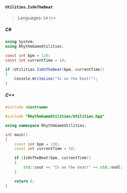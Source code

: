 #### `Utilities.IsOnTheBeat`

> Languages: `C#` `C++`

##### C#

```csharp
using System;
using RhythmGameUtilities;

const int bpm = 120;
const int currentTime = 10;

if (Utilities.IsOnTheBeat(bpm, currentTime))
{
    Console.WriteLine("Is on the beat!");
}
```

##### C++

```cpp
#include <iostream>

#include "RhythmGameUtilities/Utilities.hpp"

using namespace RhythmGameUtilities;

int main()
{
    const int bpm = 120;
    const int currentTime = 10;

    if (IsOnTheBeat(bpm, currentTime))
    {
        std::cout << "Is on the beat!" << std::endl;
    }

    return 0;
}
```
